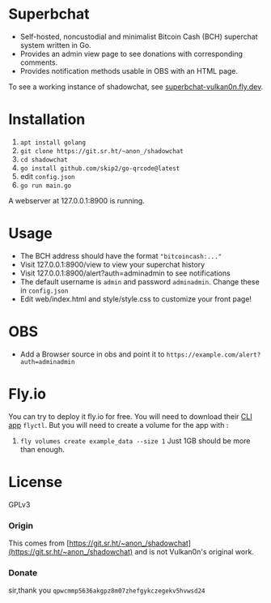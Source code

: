 # Superbchat

- Self-hosted, noncustodial and minimalist Bitcoin Cash (BCH) superchat system written in Go.
- Provides an admin view page to see donations with corresponding comments.
- Provides notification methods usable in OBS with an HTML page.

To see a working instance of shadowchat, see [superbchat-vulkan0n.fly.dev](https://superbchat-vulkan0n.fly.dev/).

# Installation

1. ```apt install golang```
2. ```git clone https://git.sr.ht/~anon_/shadowchat```
3. ```cd shadowchat```
4. ```go install github.com/skip2/go-qrcode@latest```
5. edit ```config.json```
6. ```go run main.go```

A webserver at 127.0.0.1:8900 is running.

# Usage
- The BCH address should have the format `"bitcoincash:..."`
- Visit 127.0.0.1:8900/view to view your superchat history
- Visit 127.0.0.1:8900/alert?auth=adminadmin to see notifications
- The default username is `admin` and password `adminadmin`. Change these in `config.json`
- Edit web/index.html and style/style.css to customize your front page!

# OBS

- Add a Browser source in obs and point it to `https://example.com/alert?auth=adminadmin`

# Fly.io
You can try to deploy it fly.io for free. You will need to download their [CLI app](https://fly.io/docs/hands-on/install-flyctl/) `flyctl`.
But you will need to create a volume for the app with :
1. ```fly volumes create example_data --size 1```
Just 1GB should be more than enough.

# License

GPLv3

### Origin

This comes from [https://git.sr.ht/~anon_/shadowchat](https://git.sr.ht/~anon_/shadowchat) and is not Vulkan0n's original
work.

### Donate

sir,thank you
`qpwcmmp5636akgpz8m07zhefgykczegekv5hvwsd24`
